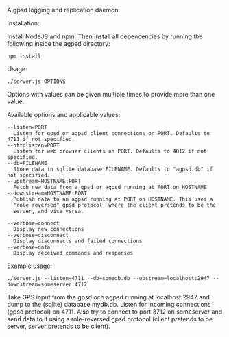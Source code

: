 A gpsd logging and replication daemon.

Installation:

Install NodeJS and npm. Then install all depencencies by running the
following inside the agpsd directory:

    npm install


Usage:

    ./server.js OPTIONS

Options with values can be given multiple times to provide more than
one value.

Available options and applicable values:

    --listen=PORT
      Listen for gpsd or agpsd client connections on PORT. Defaults to 4711 if not specified.
    --httplisten=PORT
      Listen for web browser clients on PORT. Defaults to 4812 if not specified.
    --db=FILENAME
      Store data in sqlite database FILENAME. Defaults to "agpsd.db" if not specified.
    --upstream=HOSTNAME:PORT
      Fetch new data from a gpsd or agpsd running at PORT on HOSTNAME
    --downstream=HOSTNAME:PORT
      Publish data to an agpsd running at PORT on HOSTNAME. This uses a
      "role reversed" gpsd protocol, where the client pretends to be the
      server, and vice versa.

    --verbose=connect
      Display new connections
    --verbose=disconnect
      Display disconnects and failed connections
    --verbose=data
      Display received commands and responses

Example usage:

    ./server.js --listen=4711 --db=somedb.db --upstream=localhost:2947 --downstream=someserver:4712

Take GPS input from the gpsd och agpsd running at localhost:2947 and
dump to the (sqlite) database mydb.db. Listen for incoming connections
(gpsd protocol) on 4711. Also try to connect to port 3712 on
someserver and send data to it using a role-reversed gpsd protocol
(client pretends to be server, server pretends to be client).
